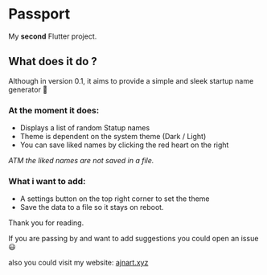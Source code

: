 # Passport

My **second** Flutter project.

## What does it do ?
Although in version 0.1, it aims to provide a simple and sleek startup name generator :rocket:
### At the moment it does:
* Displays a list of random Statup names
* Theme is dependent on the system theme (Dark / Light)
* You can save liked names by clicking the red heart on the right

*ATM the liked names are not saved in a file.*

### **What i want to add:**
* A settings button on the top right corner to set the theme
* Save the data to a file so it stays on reboot.

Thank you for reading.

If you are passing by and want to add suggestions you could open an issue :smiley:

also you could visit my website: [ajnart.xyz](https://ajnart.xyz)